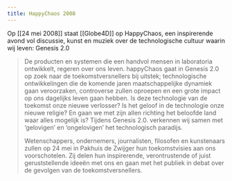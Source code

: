 ```yaml
---
title: HappyChaos 2008
---
```

Op [[24 mei 2008]] staat [[Globe4D]] op HappyChaos, een inspirerende avond vol discussie, kunst en muziek over de technologische cultuur waarin wij leven: Genesis 2.0

<blockquote>De producten en systemen die een handvol mensen in laboratoria ontwikkelt, regeren over ons leven. happyChaos gaat in Genesis 2.0 op zoek naar de toekomstversnellers bij uitstek; technologische ontwikkelingen die de komende jaren maatschappelijke dynamiek gaan veroorzaken, controverse zullen oproepen en een grote impact op ons dagelijks leven gaan hebben. Is deze technologie van de toekomst onze nieuwe verlosser? Is het geloof in de technologie onze nieuwe religie? En gaan we met zijn allen richting het beloofde land waar alles mogelijk is? Tijdens Genesis 2.0. verkennen wij samen met ‘gelovigen’ en ‘ongelovigen’ het technologisch paradijs.

Wetenschappers, ondernemers, journalisten, filosofen en kunstenaars zullen op 24 mei in Pakhuis de Zwijger hun toekomstvisies aan ons voorschotelen. Zij delen hun inspirerende, verontrustende of juist geruststellende ideeën met ons en gaan met het publiek in debat over de gevolgen van de toekomstversnellers.</blockquote> 
